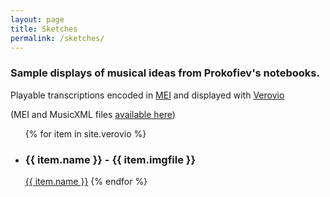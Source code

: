 ```yaml
---
layout: page
title: Sketches
permalink: /sketches/
---
```

### Sample displays of musical ideas from Prokofiev's notebooks.

Playable transcriptions encoded in [MEI](https://music-encoding.org/) and displayed with [Verovio](https://www.verovio.org/index.xhtml)

(MEI and MusicXML files [available here](../data-files))

<!-- Verovio document collection -->

<ul>
  {% for item in site.verovio %}
    <li>
    <h3>{{ item.name }} - {{ item.imgfile }}</h3>
    <p>
      <a href="{{ site.baseurl }}/verovio/{{ item.shortname }}/">{{ item.name }}</a>
  {% endfor %}
</ul>
